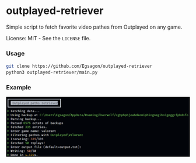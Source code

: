 # outplayed-retriever

Simple script to fetch favorite video pathes from Outplayed on any game.

License: MIT - See the `LICENSE` file.

### Usage

```sh
git clone https://github.com/Egsagon/outplayed-retriever
python3 outplayed-retriever/main.py
```

### Example
![demo](https://github.com/Egsagon/outplayed-retriever/blob/master/demo.png)
